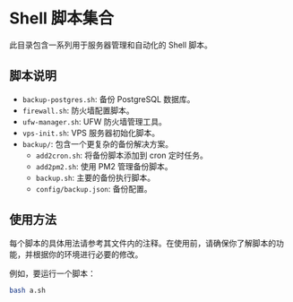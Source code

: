 # Shell 脚本集合

此目录包含一系列用于服务器管理和自动化的 Shell 脚本。

## 脚本说明

-   `backup-postgres.sh`: 备份 PostgreSQL 数据库。
-   `firewall.sh`: 防火墙配置脚本。
-   `ufw-manager.sh`: UFW 防火墙管理工具。
-   `vps-init.sh`: VPS 服务器初始化脚本。
-   `backup/`: 包含一个更复杂的备份解决方案。
    -   `add2cron.sh`: 将备份脚本添加到 cron 定时任务。
    -   `add2pm2.sh`: 使用 PM2 管理备份脚本。
    -   `backup.sh`: 主要的备份执行脚本。
    -   `config/backup.json`: 备份配置。

## 使用方法

每个脚本的具体用法请参考其文件内的注释。在使用前，请确保你了解脚本的功能，并根据你的环境进行必要的修改。

例如，要运行一个脚本：

```bash
bash a.sh
```
